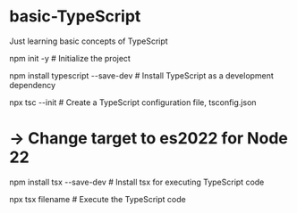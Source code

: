 # basic-TypeScript
Just learning basic concepts of TypeScript

npm init -y  # Initialize the project

npm install typescript --save-dev  # Install TypeScript as a development dependency

npx tsc --init  # Create a TypeScript configuration file, tsconfig.json

# -> Change target to es2022 for Node 22

npm install tsx --save-dev  # Install tsx for executing TypeScript code

npx tsx filename  # Execute the TypeScript code

